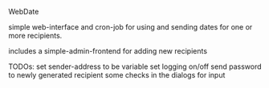 WebDate

simple web-interface and cron-job for using and sending dates
for one or more recipients.

includes a simple-admin-frontend for adding new recipients

TODOs:
set sender-address to be variable
set logging on/off
send password to newly generated recipient
some checks in the dialogs for input